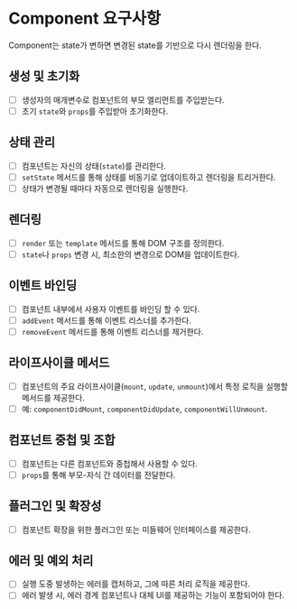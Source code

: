 # Component 요구사항

Component는 state가 변하면 변경된 state를 기반으로 다시 렌더링을 한다.

## 생성 및 초기화

- [ ] 생성자의 매개변수로 컴포넌트의 부모 엘리먼트를 주입받는다.
- [ ] 초기 `state`와 `props`를 주입받아 초기화한다.

## 상태 관리

- [ ] 컴포넌트는 자신의 상태(`state`)를 관리한다.
- [ ] `setState` 메서드를 통해 상태를 비동기로 업데이트하고 렌더링을 트리거한다.
- [ ] 상태가 변경될 때마다 자동으로 렌더링을 실행한다.

## 렌더링

- [ ] `render` 또는 `template` 메서드를 통해 DOM 구조를 정의한다.
- [ ] `state`나 `props` 변경 시, 최소한의 변경으로 DOM을 업데이트한다.

## 이벤트 바인딩

- [ ] 컴포넌트 내부에서 사용자 이벤트를 바인딩 할 수 있다.
- [ ] `addEvent` 메서드를 통해 이벤트 리스너를 추가한다.
- [ ] `removeEvent` 메서드를 통해 이벤트 리스너를 제거한다.

## 라이프사이클 메서드

- [ ] 컴포넌트의 주요 라이프사이클(`mount`, `update`, `unmount`)에서 특정 로직을 실행할 메서드를 제공한다.
- [ ] 예: `componentDidMount`, `componentDidUpdate`, `componentWillUnmount`.

## 컴포넌트 중첩 및 조합

- [ ] 컴포넌트는 다른 컴포넌트와 중첩해서 사용할 수 있다.
- [ ] `props`를 통해 부모-자식 간 데이터를 전달한다.

## 플러그인 및 확장성

- [ ] 컴포넌트 확장을 위한 플러그인 또는 미들웨어 인터페이스를 제공한다.

## 에러 및 예외 처리

- [ ] 실행 도중 발생하는 에러를 캡처하고, 그에 따른 처리 로직을 제공한다.
- [ ] 에러 발생 시, 에러 경계 컴포넌트나 대체 UI를 제공하는 기능이 포함되어야 한다.
